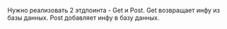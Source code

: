 Нужно реализовать 2 этдпоинта - Get и Post. Get возвращает инфу из базы данных. Post добавляет инфу в базу данных.

